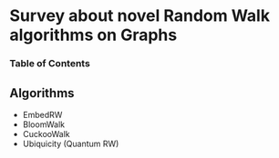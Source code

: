 # Survey about novel Random Walk algorithms on Graphs

### Table of Contents

## Algorithms

* EmbedRW
* BloomWalk
* CuckooWalk
* Ubiquicity (Quantum RW)
  
